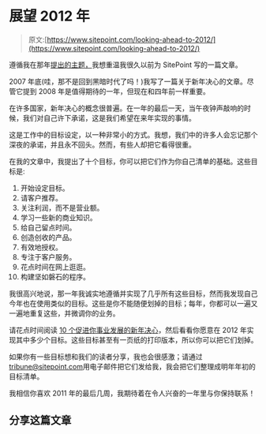 # 展望 2012 年

> 原文:[https://www.sitepoint.com/looking-ahead-to-2012/](https://www.sitepoint.com/looking-ahead-to-2012/)

遵循我在那年[提出的主题，](../the-year-that-was/ "Permanent link to The Year That Was")我想重温我很久以前为 SitePoint 写的一篇文章。

2007 年底(哇，那不是回到黑暗时代了吗！)我写了一篇关于新年决心的文章。尽管它提到 2008 年是值得期待的一年，但现在和四年前一样重要。

在许多国家，新年决心的概念很普遍。在一年的最后一天，当午夜钟声敲响的时候，我们对自己许下承诺，这是我们希望在来年实现的事情。

这是工作中的目标设定，以一种非常小的方式。我想，我们中的许多人会忘记那个深夜的承诺，并且永不回头。然而，有些人却把它看得很重。

在我的文章中，我提出了十个目标，你可以把它们作为你自己清单的基础。这些目标是:

1.  开始设定目标。
2.  请客户推荐。
3.  关注利润，而不是营业额。
4.  学习一些新的商业知识。
5.  给自己留点时间。
6.  创造创收的产品。
7.  有效地授权。
8.  专注于客户服务。
9.  花点时间在网上逛逛。
10.  构建坚如磐石的程序。

我很高兴地说，那一年我诚实地遵循并实现了几乎所有这些目标，然而我发现自己今年也在使用类似的目标。这些是你不能随便划掉的目标；每年，你都可以一遍又一遍地重复这些，并微调你的业务。

请花点时间阅读 [10 个促进你事业发展的新年决心](https://www.sitepoint.com/resolutions-boost-business/)，然后看看你愿意在 2012 年实现其中多少个目标。这些目标甚至有一页纸的打印版本，所以你可以把它们划掉。

如果你有一些目标想和我们的读者分享，我也会很感激；请通过[tribune@sitepoint.com](mailto:tribune@sitepoint.com)用电子邮件把它们发给我，我会把它们整理成明年年初的目标清单。

我相信你喜欢 2011 年的最后几周，我期待着在令人兴奋的一年里与你保持联系！

## 分享这篇文章